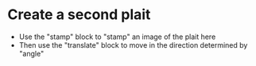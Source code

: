 # Create a second plait

- Use the &quot;stamp&quot; block to &quot;stamp&quot; an image of the plait here
- Then use the &quot;translate&quot; block to move in the direction determined by &quot;angle&quot;
